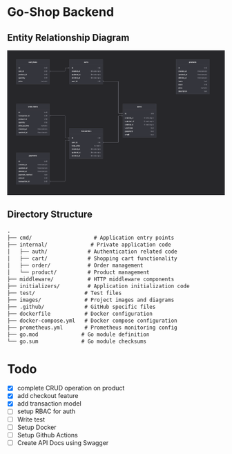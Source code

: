 # Go-Shop Backend



## Entity Relationship Diagram
![ER Diagram](https://github.com/magistraapta/go-shop/blob/ea26075301cca3536d30420fc05564d7c01186c0/images/ERD.png)

## Directory Structure
```
.
├── cmd/                    # Application entry points
├── internal/              # Private application code
│   ├── auth/             # Authentication related code
│   ├── cart/             # Shopping cart functionality
│   ├── order/            # Order management
│   └── product/          # Product management
├── middleware/           # HTTP middleware components
├── initializers/         # Application initialization code
├── test/                # Test files
├── images/              # Project images and diagrams
├── .github/             # GitHub specific files
├── dockerfile           # Docker configuration
├── docker-compose.yml   # Docker compose configuration
├── prometheus.yml       # Prometheus monitoring config
├── go.mod              # Go module definition
└── go.sum              # Go module checksums
```

# Todo
- [x] complete CRUD operation on product
- [x] add checkout feature
- [x] add transaction model
- [ ] setup RBAC for auth
- [ ] Write test
- [ ] Setup Docker
- [ ] Setup Github Actions
- [ ] Create API Docs using Swagger